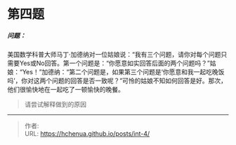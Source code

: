 # 第四题

##### 问题：

美国数学科普大师马丁·加德纳对一位姑娘说：“我有三个问题，请你对每个问题只需要Yes或No回答。第一个问题是：“你愿意如实回答后面的两个问题吗？”姑娘：“Yes！”加德纳：“第二个问题是，如果第三个问题是‘你愿意和我一起吃晚饭吗’，你对这两个问题的回答是否一致呢？”可怜的姑娘不知如何回答是好。那次，他们很愉快地在一起吃了一顿愉快的晚餐。
> 请尝试解释做到的原因

<!--more-->


---

> 作者: <no value>  
> URL: https://hchenua.github.io/posts/int-4/  

